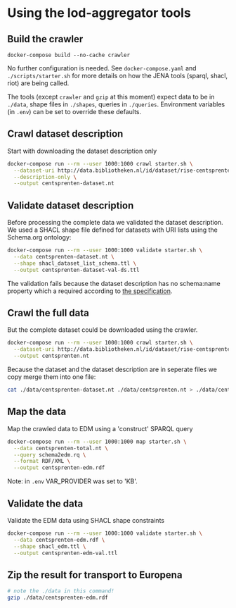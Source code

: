 # Using the lod-aggregator tools

## Build the crawler

`docker-compose build --no-cache crawler`

No further configuration is needed. See `docker-compose.yaml` and `./scripts/starter.sh` for more details on how the JENA tools (sparql, shacl, riot) are being called.

The tools (except `crawler` and `gzip` at this moment) expect data to be in `./data`, shape files in `./shapes`, queries in `./queries`. Environment variables (in `.env`) can be set to override these defaults.

## Crawl dataset description

Start with downloading the dataset description only

```bash
docker-compose run --rm --user 1000:1000 crawl starter.sh \
  --dataset-uri http://data.bibliotheken.nl/id/dataset/rise-centsprenten \
  --description-only \
  --output centsprenten-dataset.nt
```

## Validate dataset description

Before processing the complete data we validated the dataset description. We used a SHACL shape file defined for datasets with URI lists using the Schema.org ontology:

```bash
docker-compose run --rm --user 1000:1000 validate starter.sh \
  --data centsprenten-dataset.nt \
  --shape shacl_dataset_list_schema.ttl \
  --output centsprenten-dataset-val-ds.ttl
```

The validation fails because the dataset description has no schema:name property which a required according to [the specification](https://docs.google.com/document/d/1ffQt8LyHuldWMbFr79HEZ-_vQUVpcNqaCOAqzN12ycg).

## Crawl the full data

But the complete dataset could be downloaded using the crawler.

```bash
docker-compose run --rm --user 1000:1000 crawl starter.sh \
  --dataset-uri http://data.bibliotheken.nl/id/dataset/rise-centsprenten \
  --output centsprenten.nt
```

Because the dataset and the dataset description are in seperate files we copy merge them into one file:

```bash
cat ./data/centsprenten-dataset.nt ./data/centsprenten.nt > ./data/centsprenten-total.nt
```

## Map the data

Map the crawled data to EDM using a 'construct' SPARQL query

```bash
docker-compose run --rm --user 1000:1000 map starter.sh \
  --data centsprenten-total.nt \
  --query schema2edm.rq \
  --format RDF/XML \
  --output centsprenten-edm.rdf
```

Note: in `.env` VAR_PROVIDER was set to 'KB'.

## Validate the data

Validate the EDM data using SHACL shape constraints

```bash
docker-compose run --rm --user 1000:1000 validate starter.sh \
  --data centsprenten-edm.rdf \
  --shape shacl_edm.ttl \
  --output centsprenten-edm-val.ttl
```

## Zip the result for transport to Europena

```bash
# note the ./data in this command!
gzip ./data/centsprenten-edm.rdf
```
